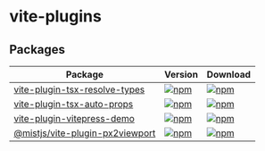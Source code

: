 # vite-plugins

## Packages

| Package                                                       | Version | Download |
|---------------------------------------------------------------| ------- |  ------- |
| [vite-plugin-tsx-resolve-types](./packages/tsx-resolve-types) | [![npm](https://img.shields.io/npm/v/vite-plugin-tsx-resolve-types)](https://www.npmjs.com/package/vite-plugin-tsx-resolve-types) | [![npm](https://img.shields.io/npm/dm/vite-plugin-tsx-resolve-types)](https://www.npmjs.com/package/vite-plugin-tsx-resolve-types) |
| [vite-plugin-tsx-auto-props](./packages/tsx-auto-props)       | [![npm](https://img.shields.io/npm/v/vite-plugin-tsx-auto-props)](https://www.npmjs.com/package/vite-plugin-tsx-auto-props) | [![npm](https://img.shields.io/npm/dm/vite-plugin-tsx-auto-props)](https://www.npmjs.com/package/vite-plugin-tsx-auto-props) |
| [vite-plugin-vitepress-demo](./packages/vitepress-demo)       | [![npm](https://img.shields.io/npm/v/vite-plugin-vitepress-demo)](https://www.npmjs.com/package/vite-plugin-vitepress-demo) | [![npm](https://img.shields.io/npm/dm/vite-plugin-vitepress-demo)](https://www.npmjs.com/package/vite-plugin-vitepress-demo) |
| [@mistjs/vite-plugin-px2viewport](./packages/px2viewport)  | [![npm](https://img.shields.io/npm/v/@mistjs/vite-plugin-px2viewport)](https://www.npmjs.com/package/@mistjs/vite-plugin-px2viewport) | [![npm](https://img.shields.io/npm/dm/@mistjs/vite-plugin-px2viewport)](https://www.npmjs.com/package/@mistjs/vite-plugin-px2viewport) |

